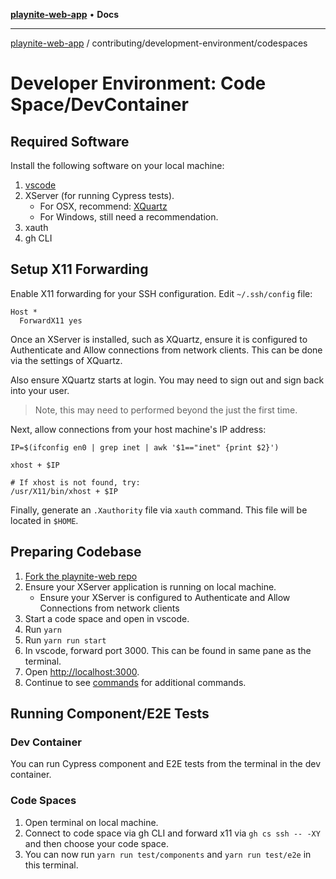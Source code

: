[**playnite-web-app**](../../../README.md) • **Docs**

***

[playnite-web-app](../../../README.md) / contributing/development-environment/codespaces

# Developer Environment: Code Space/DevContainer

## Required Software

Install the following software on your local machine:

1. [vscode](https://code.visualstudio.com/Download)
2. XServer (for running Cypress tests).
   - For OSX, recommend: [XQuartz](https://www.bing.com/ck/a?!&&p=c21da4f99329c03fJmltdHM9MTcxODg0MTYwMCZpZ3VpZD0zOTJjZTBlOC1iMzRjLTY3Y2MtMDU4NC1mM2NkYjI2MDY2NjUmaW5zaWQ9NTIyNw&ptn=3&ver=2&hsh=3&fclid=392ce0e8-b34c-67cc-0584-f3cdb2606665&psq=xquartz+&u=a1aHR0cHM6Ly93d3cueHF1YXJ0ei5vcmcv&ntb=1)
   - For Windows, still need a recommendation.
3. xauth
4. gh CLI

## Setup X11 Forwarding

Enable X11 forwarding for your SSH configuration. Edit `~/.ssh/config` file:

```ssh_config
Host *
  ForwardX11 yes
```

Once an XServer is installed, such as XQuartz, ensure it is configured to Authenticate and Allow connections from network clients. This can be done via the settings of XQuartz.

Also ensure XQuartz starts at login. You may need to sign out and sign back into your user.

> Note, this may need to performed beyond the just the first time.

Next, allow connections from your host machine's IP address:

```shell
IP=$(ifconfig en0 | grep inet | awk '$1=="inet" {print $2}')

xhost + $IP

# If xhost is not found, try:
/usr/X11/bin/xhost + $IP
```

Finally, generate an `.Xauthority` file via `xauth` command. This file will be located in `$HOME`.

## Preparing Codebase

1. [Fork the playnite-web repo](https://github.com/andrew-codes/playnite-web/fork)
2. Ensure your XServer application is running on local machine.
   - Ensure your XServer is configured to Authenticate and Allow Connections from network clients
3. Start a code space and open in vscode.
4. Run `yarn`
5. Run `yarn run start`
6. In vscode, forward port 3000. This can be found in same pane as the terminal.
7. Open [http://localhost:3000](http://localhost:3000).
8. Continue to see [commands](./index.md#running-playnite-web) for additional commands.

## Running Component/E2E Tests

### Dev Container

You can run Cypress component and E2E tests from the terminal in the dev container.

### Code Spaces

1. Open terminal on local machine.
2. Connect to code space via gh CLI and forward x11 via `gh cs ssh -- -XY` and then choose your code space.
3. You can now run `yarn run test/components` and `yarn run test/e2e` in this terminal.
